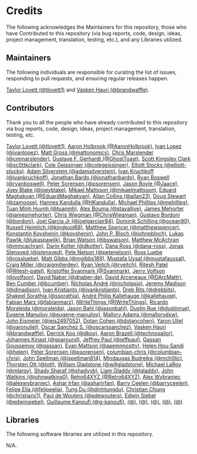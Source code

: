 # Credits

The following acknowledges the Maintainers for this repository, those who have Contributed to this repository (via bug reports, code, design, ideas, project management, translation, testing, etc.), and any Libraries utilized.

## Maintainers

The following individuals are responsible for curating the list of issues, responding to pull requests, and ensuring regular releases happen.

[Taylor Lovett (@tlovett1)](https://github.com/tlovett1) and [Vasken Hauri (@brandwaffle)](https://github.com/brandwaffle).

## Contributors

Thank you to all the people who have already contributed to this repository via bug reports, code, design, ideas, project management, translation, testing, etc.

[Taylor Lovett (@tlovett1)](https://github.com/tlovett1), [Aaron Holbrook (@AaronHolbrook)](https://github.com/AaronHolbrook), [Ivan Lopez (@ivanlopez)](https://github.com/ivanlopez), [Matt Gross (@mattonomics)](https://github.com/mattonomics), [Chris Marslender (@cmmarslender)](https://github.com/cmmarslender), [Gustave F. Gerhardt (@GhostToast)](https://github.com/GhostToast), [Scott Kingsley Clark (@sc0ttkclark)](https://github.com/sc0ttkclark), [Cole Geissinger (@colegeissinger)](https://github.com/colegeissinger), [Elliott Stocks (@elliott-stocks)](https://github.com/elliott-stocks). [Adam Silverstein (@adamsilverstein)](https://github.com/adamsilverstein), [Ivan Kruchkoff (@ivankruchkoff)](https://github.com/ivankruchkoff), [Jonathan Bardo (@jonathanbardo)](https://github.com/jonathanbardo), [Ryan Boswell (@ryanboswell)](https://github.com/ryanboswell), [Peter Sorensen (@psorensen)](https://github.com/psorensen), [Jason Boyle (@Jaace)](https://github.com/Jaace), [Joey Blake (@joeyblake)](https://github.com/joeyblake), [Mikael Mattsson (@mikaelmattsson)](https://github.com/mikaelmattsson), [Eduard Maghakyan (@EduardMaghakyan)](https://github.com/EduardMaghakyan), [Allan Collins (@allan23)](https://github.com/allan23), [Doug Stewart (@zamoose)](https://github.com/zamoose), [Hannes Kandulla (@HKandulla)](https://github.com/HKandulla), [Michael Phillips (@mphillips)](https://github.com/mphillips), [Tuan Minh Huynh (@tuanmh)](https://github.com/tuanmh), [Alex Bouma (@stayallive)](https://github.com/stayallive), [James Mehorter (@jamesmehorter)](https://github.com/jamesmehorter), [Chris Wiegman (@ChrisWiegman)](https://github.com/ChrisWiegman), [Gustavo Bordoni (@bordoni)](https://github.com/bordoni), [Joel Garcia Jr (@joelgarciajr84)](https://github.com/joelgarciajr84), [Dominik Schilling (@ocean90)](https://github.com/ocean90), [Russell Heimlich (@kingkool68)](https://github.com/kingkool68), [Matthew Spencer (@matthewspencer)](https://github.com/matthewspencer), [Konstantin Kovshenin (@kovshenin)](https://github.com/kovshenin), [John P. Bloch (@johnpbloch)](https://github.com/johnpbloch), [Lukas Pawlik (@lukaspawlik)](https://github.com/lukaspawlik), [Brian Watson (@bswatson)](https://github.com/bswatson), [Matthew McAchran (@mmcachran)](https://github.com/mmcachran), [Darin Kotter (@dkotter)](https://github.com/dkotter), [Dana Ross (@dana-ross)](https://github.com/dana-ross), [Jonas Stensved (@jstensved)](https://github.com/jstensved), [Pete Nelson (@petenelson)](https://github.com/petenelson), [Ross Luebe (@rossluebe)](https://github.com/rossluebe), [Matt Gibbs (@mgibbs189)](https://github.com/mgibbs189), [Mustafa Uysal (@mustafauysal)](https://github.com/mustafauysal), [Craig Miller (@craigmillerdev)](https://github.com/craigmillerdev), [Ryan Veitch (@rveitch)](https://github.com/rveitch), [Ritesh Patel (@Ritesh-patel)](https://github.com/Ritesh-patel), [Kristoffer Svanmark (@Svanmark)](https://github.com/Svanmark), [Jerry Volfson (@jvolfson)](https://github.com/jvolfson), [David Naber (@dnaber-de)](https://github.com/dnaber-de), [David Arceneaux (@DArcMattr)](https://github.com/DArcMattr), [Ben Cumber (@bcumber)](https://github.com/bcumber), [Nícholas André (@nicholasio)](https://github.com/nicholasio), [Jeremy Madison (@jdmadison)](https://github.com/jdmadison), [Ivan Kristianto (@ivankristianto)](https://github.com/ivankristianto), [Dreb Bits (@drebbits)](https://github.com/drebbits), [Shakeel Sorathia (@ssorathia)](https://github.com/ssorathia), [André Philip Kallehauge (@kallehauge)](https://github.com/kallehauge), [Fabian Marz (@fabianmarz)](https://github.com/fabianmarz), [IWriteThings (@IWriteThings)](https://github.com/IWriteThings), [Ricardo Moraleida (@moraleida)](https://github.com/moraleida), [Jason Bahl (@jasonbahl)](https://github.com/jasonbahl), [Dustin Rue (@dustinrue)](https://github.com/dustinrue), [Eugene Manuilov (@eugene-manuilov)](https://github.com/eugene-manuilov), [Mallory Adams (@mallorydxw)](https://github.com/mallorydxw), [John Eismeier (@jeis2497052)](https://github.com/jeis2497052), [Dotan Cohen (@dotancohen)](https://github.com/dotancohen), [Yaron Uliel (@yaronuliel)](https://github.com/yaronuliel), [Oscar Sanchez S. (@oscarssanchez)](https://github.com/oscarssanchez), [Vasken Hauri (@brandwaffle)](https://github.com/brandwaffle), [Derrick Koo (@dkoo)](https://github.com/dkoo), [Aaron Brazell (@technosailor)](https://github.com/technosailor), [Johannes Kinast (@goaround)](https://github.com/goaround), [Jeffrey Paul (@jeffpaul)](https://github.com/jeffpaul), [Gassan Gousseinov (@gassan)](https://github.com/gassan), [Evan Mattson (@aaemnnosttv)](https://github.com/aaemnnosttv), [Helen Hou-Sandi (@helen)](https://github.com/helen), [Peter Sorensen (@psorensen)](https://github.com/psorensen), [columbian-chris (@columbian-chris)](https://github.com/columbian-chris), [John Spellman (@jspellman814)](https://github.com/jspellman814), [Mindaugas Budreika (@mch0lic)](https://github.com/mch0lic), [Thorsten Ott (@tott)](https://github.com/tott), [William Gladstone (@willgladstone)](https://github.com/willgladstone), [Michael LaRoy (@mlaroy)](https://github.com/mlaroy), [Shady Sharaf (@shadyvb)](https://github.com/shadyvb), [Liam Gladdy (@lgladdy)](https://github.com/lgladdy), [John Watkins (@johnwatkins0)](https://github.com/johnwatkins0), [Retro64XYZ (@Retro64XYZ)](https://github.com/Retro64XYZ), [Alex Wybraniec (@alexwybraniec)](https://github.com/alexwybraniec), [Ashar Irfan (@asharirfan)](https://github.com/asharirfan), [Barry Ceelen (@barryceelen)](https://github.com/barryceelen), [Felipe Elia (@felipeelia)](https://github.com/felipeelia), [Tung Du (@dinhtungdu)](https://github.com/dinhtungdu), [Christian Chung (@christianc1)](https://github.com/christianc1), [Paul de Wouters  (@pdewouters)](https://github.com/pdewouters), [Edwin Siebel (@edwinsiebel)](https://github.com/edwinsiebel), [Guillaume Kanoufi (@g-kanoufi)](https://github.com/g-kanoufi), [ (@)](), [ (@)](), [ (@)](), [ (@)](), [ (@)]()

## Libraries

The following software libraries are utilized in this repository.

N/A.
